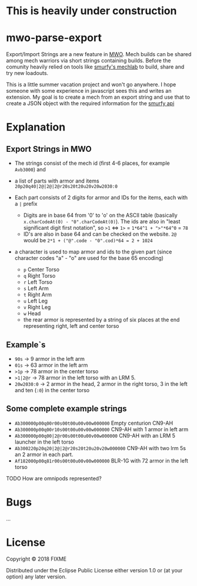# This is heavily under construction

# mwo-parse-export
Export/Import Strings are a new feature in [MWO](https://mwomercs.com/). Mech builds can be shared among mech warriors via short strings containing builds. Before the comunity heavily relied on tools like [smurfy's mechlab](https://mwo.smurfy-net.de/mechlab) to build, share and try new loadouts.

This is a little summer vacation project and won't go anywhere. I hope someone with some experience in javascript sees this and  writes an extension. My goal is to create a mech from an export string and use that to create a JSON object with the required information for the [smurfy api](https://github.com/smurfy/mwo-api-sample)

# Explanation
## Export Strings in MWO
* The strings consist of the mech id (first 4-6 places, for example `Avb3000`) and
* a list of parts with armor and items `20p20q40|2@|2@|2@r20s20t20u20v20w2030:0`


* Each part consists of 2 digits for armor and IDs for the items, each with a `|` prefix
  * Digits are in base 64 from '0' to 'o' on the ASCII table (basically `x.charCodeAt(0) - "0".charCodeAt(0)`). The ids are also in "least significant digit first notation", so `>1` <=> `1>` = `1*64^1 + ">"*64^0` = `78`
  * ID's are also in base 64 and can be checked on the website. `2@` would be `2*1 + ("@".code - "0".cod)*64 = 2 + 1024`
* a character is used to map armor and ids to the given part (since character codes "a" - "o" are used for the base 65 encoding)
  * `p` Center Torso
  * `q` Right Torso
  * `r` Left Torso
  * `s` Left Arm
  * `t` Right Arm
  * `u` Left Leg
  * `v` Right Leg
  * `w` Head
  *  the rear armor is represented by a string of six places at the end representing right, left and center torso

## Example`s
* `90s` -> 9 armor in the left arm
* `01s` -> 63 armor in the left arm
* `>1p` -> 78 armor in the center torso
* `>1|2@r` -> 78 armor in the left torso with an LRM 5.
* `20w2030:0` -> 2 armor in the head, 2 armor in the right torso, 3 in the left and ten (`:0`) in the center torso 
## Some complete example strings
* `Ab300000p00q00r00s00t00u00v00w000000` Empty centurion CN9-AH 
* `Ab300000p00q00r10s00t00u00v00w000000` CN9-AH with 1 armor in left arm
* `Ab300000p00q00|2@r00s00t00u00v00w000000` CN9-AH with an LRM 5 launcher in the left torso
* `Ab300220p20q20|2@|2@r20s20t20u20v20w000000` CN9-AH with two lrm 5s an 2 armor in each part.
* `Af182000p00q81r00s00t00u00v00w000000` BLR-1G with 72 armor in the left torso

TODO How are omnipods represented?

# Bugs

...

# License

Copyright © 2018 FIXME

Distributed under the Eclipse Public License either version 1.0 or (at
your option) any later version.

